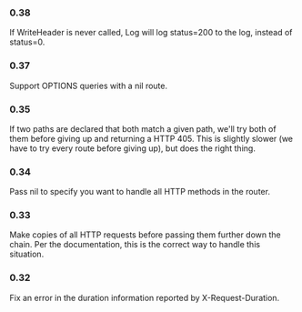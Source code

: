 ### 0.38

If WriteHeader is never called, Log will log status=200 to the log, instead of
status=0.

### 0.37

Support OPTIONS queries with a nil route.

### 0.35

If two paths are declared that both match a given path, we'll try both of them
before giving up and returning a HTTP 405. This is slightly slower (we have to
try every route before giving up), but does the right thing.

### 0.34

Pass nil to specify you want to handle all HTTP methods in the router.

### 0.33

Make copies of all HTTP requests before passing them further down the chain. Per
the documentation, this is the correct way to handle this situation.

### 0.32

Fix an error in the duration information reported by X-Request-Duration.
